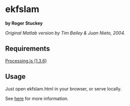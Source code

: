 # ekfslam

**by Roger Stuckey**

*Original Matlab version by Tim Bailey & Juan Nieto, 2004.*

## Requirements

[Processing.js (1.3.6)](https://johnresig.com/blog/processingjs/)

## Usage

Just open ekfslam.html in your browser, or serve locally.

See [here](http://blogofrog.com/2011/02/21/slam-html5/) for more information.
